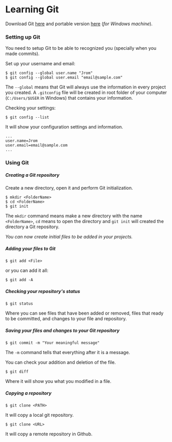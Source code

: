 # Learning Git

Download Git [here](https://Git-scm.com/) and portable version [here](https://Github.com/Git-for-windows/Git/releases/download/v2.14.2.windows.2/PortableGit-2.14.2.2-64-bit.7z.exe) (*for Windows machine*).

### Setting up Git

You need to setup Git to be able to recognized you (specially when you made commits).

Set up your username and email:
```
$ git config --global user.name "Jrom"
$ git config --global user.email "email@sample.com"
```

The `--global` means that Git will always use the information in every project you created. A `.gitconfig` file will be created in root folder of your computer (`C:/Users/$USER` in Windows) that contains your information.

Checking your settings:
```
$ git config --list
```

It will show your configuration settings and information.
```
...
user.name=Jrom
user.email=email@sample.com
...
```

### Using Git

##### Creating a Git repository

Create a new directory, open it and perform Git initialization.
```
$ mkdir <FolderName>
$ cd <FolderName>
$ git init
```

The `mkdir` command means make a new directory with the name `<FolderName>`, `cd` means to open the directory and `git init` will created the directory a Git repository.

*You can now create initial files to be added in your projects.*

##### Adding your files to Git
```
$ git add <File>
```
or you can add it all:
```
$ git add -A
```

##### Checking your repository's status
```
$ git status
```

Where you can see files that have been added or removed, files that ready to be committed, and changes to your file and repository.

##### Saving your files and changes to your Git repository
```
$ git commit -m "Your meaningful message"
```

The `-m` command tells that everything after it is a message.

You can check your addition and deletion of the file.
```
$ git diff
```

Where it will show you what you modified in a file.

##### Copying a repository
```
$ git clone <PATH>
```

It will copy a local git repository.

```
$ git clone <URL>
```

It will copy a remote repository in Github.
